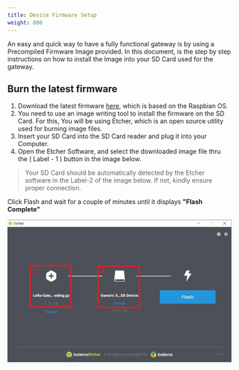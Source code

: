 ```yaml
---
title: Device Firmware Setup
weight: 800
---
```


An easy and quick way to have a fully functional gateway is by using a Precompiled Firmware Image provided. In this document, is the step by step instructions on how to install the Image into your SD Card used for the gateway.

## Burn the latest firmware
1. Download the latest firmware [here](https://downloads.rakwireless.com/en/LoRa/RAK2245-Pi-HAT/Firmware/), which is based on the Raspbian OS.
2. You need to use an image writing tool to install the firmware on the SD Card. For this, You will be using Etcher, which is an open source utility used for burning image files.
3. Insert your SD Card into the SD Card reader and plug it into your Computer.
4. Open the Etcher Software, and select the downloaded image file thru the ( Label - 1 ) button in the image below.

>Your SD Card should be automatically detected by the Etcher software in the Label-2 of the image below. If not, kindly ensure proper connection.

Click Flash and wait for a couple of minutes until it displays **"Flash Complete"**

![Figure 1: Balena Etcher Software](images/balena.jpg)
